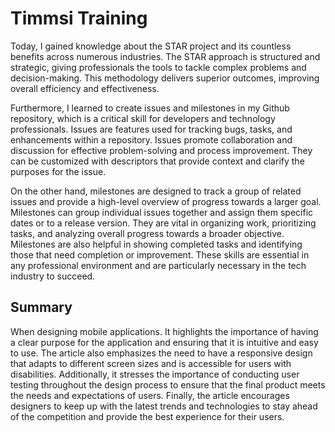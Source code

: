 # Timmsi Training
Today, I gained knowledge about the STAR project and its countless benefits across numerous industries. The STAR approach is structured and strategic, giving professionals the tools to tackle complex problems and decision-making. This methodology delivers superior outcomes, improving overall efficiency and effectiveness.

Furthermore, I learned to create issues and milestones in my Github repository, which is a critical skill for developers and technology professionals. Issues are features used for tracking bugs, tasks, and enhancements within a repository. Issues promote collaboration and discussion for effective problem-solving and process improvement. They can be customized with descriptors that provide context and clarify the purposes for the issue.

On the other hand, milestones are designed to track a group of related issues and provide a high-level overview of progress towards a larger goal. Milestones can group individual issues together and assign them specific dates or to a release version. They are vital in organizing work, prioritizing tasks, and analyzing overall progress towards a broader objective. Milestones are also helpful in showing completed tasks and identifying those that need completion or improvement. These skills are essential in any professional environment and are particularly necessary in the tech industry to succeed.
## Summary
When designing mobile applications. It highlights the importance of having a clear purpose for the application and ensuring that it is intuitive and easy to use. The article also emphasizes the need to have a responsive design that adapts to different screen sizes and is accessible for users with disabilities. Additionally, it stresses the importance of conducting user testing throughout the design process to ensure that the final product meets the needs and expectations of users. Finally, the article encourages designers to keep up with the latest trends and technologies to stay ahead of the competition and provide the best experience for their users.
